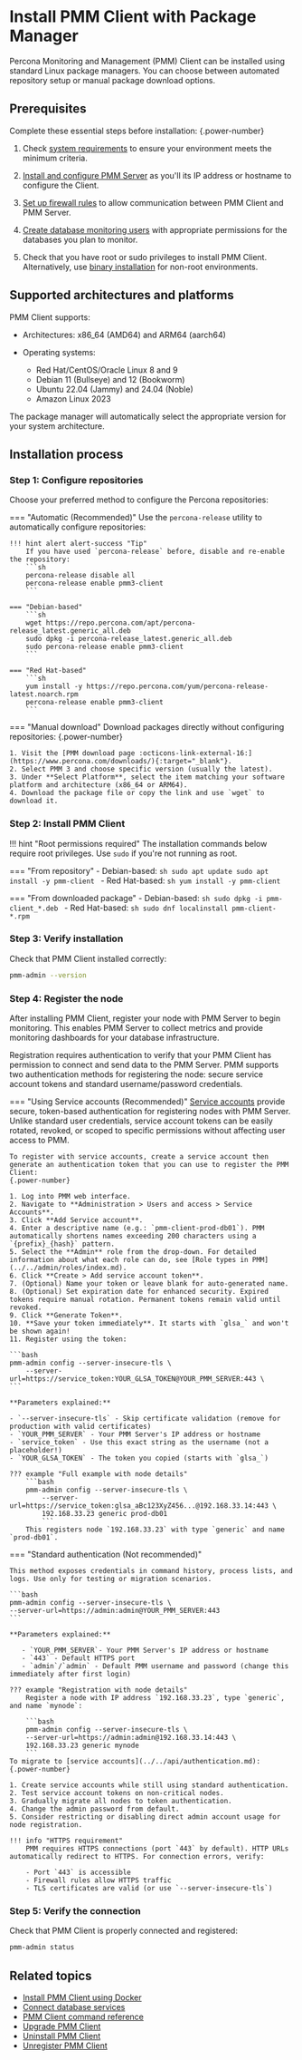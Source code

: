 # Install PMM Client with Package Manager
Percona Monitoring and Management (PMM) Client can be installed using standard Linux package managers. You can choose between automated repository setup or manual package download options.

## Prerequisites

Complete these essential steps before installation:
{.power-number}

1. Check [system requirements](prerequisites.md) to ensure your environment meets the minimum criteria.

2. [Install and configure PMM Server](../install-pmm-server/index.md) as you'll its IP address or hostname to configure the Client.

3. [Set up firewall rules](../plan-pmm-installation/network_and_firewall.md) to allow communication between PMM Client and PMM Server.

4. [Create database monitoring users](prerequisites.md#database-monitoring-requirements) with appropriate permissions for the databases you plan to monitor.

5. Check that you have root or sudo privileges to install PMM Client. Alternatively, use [binary installation](binary_package.md) for non-root environments.

## Supported architectures and platforms
PMM Client supports:

- Architectures: x86_64 (AMD64) and ARM64 (aarch64)
- Operating systems:

    - Red Hat/CentOS/Oracle Linux 8 and 9
    - Debian 11 (Bullseye) and 12 (Bookworm)
    - Ubuntu 22.04 (Jammy) and 24.04 (Noble)
    - Amazon Linux 2023

The package manager will automatically select the appropriate version for your system architecture.

## Installation process

### Step 1: Configure repositories

Choose your preferred method to configure the Percona repositories:

=== "Automatic (Recommended)"
    Use the `percona-release` utility to automatically configure repositories:

    !!! hint alert alert-success "Tip"
        If you have used `percona-release` before, disable and re-enable the repository:
        ```sh
        percona-release disable all
        percona-release enable pmm3-client
        ```

    === "Debian-based"
        ```sh
        wget https://repo.percona.com/apt/percona-release_latest.generic_all.deb
        sudo dpkg -i percona-release_latest.generic_all.deb
        sudo percona-release enable pmm3-client
        ```

    === "Red Hat-based"
        ```sh
        yum install -y https://repo.percona.com/yum/percona-release-latest.noarch.rpm
        percona-release enable pmm3-client
        ```

=== "Manual download"
    Download packages directly without configuring repositories:
    {.power-number}

    1. Visit the [PMM download page :octicons-link-external-16:](https://www.percona.com/downloads/){:target="_blank"}.
    2. Select PMM 3 and choose specific version (usually the latest).
    3. Under **Select Platform**, select the item matching your software platform and architecture (x86_64 or ARM64).
    4. Download the package file or copy the link and use `wget` to download it.

### Step 2: Install PMM Client

!!! hint "Root permissions required"
    The installation commands below require root privileges. Use `sudo` if you're not running as root.

=== "From repository"
    - Debian-based: 
        ```sh
        sudo apt update
        sudo apt install -y pmm-client
        ```
    - Red Hat-based: 
        ```sh
        yum install -y pmm-client
        ```

=== "From downloaded package"
    - Debian-based: 
        ```sh
        sudo dpkg -i pmm-client_*.deb
        ```
    - Red Hat-based: 
        ```sh
        sudo dnf localinstall pmm-client-*.rpm
        ```


### Step 3: Verify installation

Check that PMM Client installed correctly:

```sh
pmm-admin --version
```

### Step 4: Register the node

After installing PMM Client, register your node with PMM Server to begin monitoring. This enables PMM Server to collect metrics and provide monitoring dashboards for your database infrastructure.

Registration requires authentication to verify that your PMM Client has permission to connect and send data to the PMM Server. PMM supports two authentication methods for registering the node: secure service account tokens and standard username/password credentials.

=== "Using Service accounts (Recommended)"
    [Service accounts](../../api/authentication.md) provide secure, token-based authentication for registering nodes with PMM Server. Unlike standard user credentials, service account tokens can be easily rotated, revoked, or scoped to specific permissions without affecting user access to PMM.

    To register with service accounts, create a service account then generate an authentication token that you can use to register the PMM Client:
    {.power-number}

    1. Log into PMM web interface.
    2. Navigate to **Administration > Users and access > Service Accounts**.
    3. Click **Add Service account**.
    4. Enter a descriptive name (e.g.: `pmm-client-prod-db01`). PMM automatically shortens names exceeding 200 characters using a `{prefix}_{hash}` pattern.
    5. Select the **Admin** role from the drop-down. For detailed information about what each role can do, see [Role types in PMM](../../admin/roles/index.md).
    6. Click **Create > Add service account token**.
    7. (Optional) Name your token or leave blank for auto-generated name.
    8. (Optional) Set expiration date for enhanced security. Expired tokens require manual rotation. Permanent tokens remain valid until revoked.
    9. Click **Generate Token**.
    10. **Save your token immediately**. It starts with `glsa_` and won't be shown again!
    11. Register using the token:

    ```bash
    pmm-admin config --server-insecure-tls \
        --server-url=https://service_token:YOUR_GLSA_TOKEN@YOUR_PMM_SERVER:443 \
    ```

    **Parameters explained:**

    - `--server-insecure-tls` - Skip certificate validation (remove for production with valid certificates)
    - `YOUR_PMM_SERVER` - Your PMM Server's IP address or hostname
    - `service_token` - Use this exact string as the username (not a placeholder!)
    - `YOUR_GLSA_TOKEN` - The token you copied (starts with `glsa_`)
    
    ??? example "Full example with node details"
        ```bash
        pmm-admin config --server-insecure-tls \
            --server-url=https://service_token:glsa_aBc123XyZ456...@192.168.33.14:443 \
            192.168.33.23 generic prod-db01
            ```
        This registers node `192.168.33.23` with type `generic` and name `prod-db01`.

=== "Standard authentication (Not recommended)"

    This method exposes credentials in command history, process lists, and logs. Use only for testing or migration scenarios.

    ```bash
    pmm-admin config --server-insecure-tls \
    --server-url=https://admin:admin@YOUR_PMM_SERVER:443
    ```

    **Parameters explained:**

       - `YOUR_PMM_SERVER`- Your PMM Server's IP address or hostname
       - `443` - Default HTTPS port
       - `admin`/`admin` - Default PMM username and password (change this immediately after first login)

    ??? example "Registration with node details"
        Register a node with IP address `192.168.33.23`, type `generic`, and name `mynode`:

        ```bash
        pmm-admin config --server-insecure-tls \
        --server-url=https://admin:admin@192.168.33.14:443 \
        192.168.33.23 generic mynode
        ```
    To migrate to [service accounts](../../api/authentication.md):
    {.power-number}

    1. Create service accounts while still using standard authentication.
    2. Test service account tokens on non-critical nodes.
    3. Gradually migrate all nodes to token authentication.
    4. Change the admin password from default.
    5. Consider restricting or disabling direct admin account usage for node registration.

    !!! info "HTTPS requirement"
        PMM requires HTTPS connections (port `443` by default). HTTP URLs automatically redirect to HTTPS. For connection errors, verify:

        - Port `443` is accessible
        - Firewall rules allow HTTPS traffic
        - TLS certificates are valid (or use `--server-insecure-tls`)

### Step 5: Verify the connection

Check that PMM Client is properly connected and registered:

```sh
pmm-admin status
```

## Related topics

- [Install PMM Client using Docker](../install-pmm-client/docker.md) 
- [Connect database services](../install-pmm-client/connect-database/index.md) 
- [PMM Client command reference](../../use/commands/pmm-admin.md) 
- [Upgrade PMM Client](../../pmm-upgrade/upgrade_client.md) 
- [Uninstall PMM Client](../../uninstall-pmm/index.md)
- [Unregister PMM Client](../../uninstall-pmm/unregister_client.md)